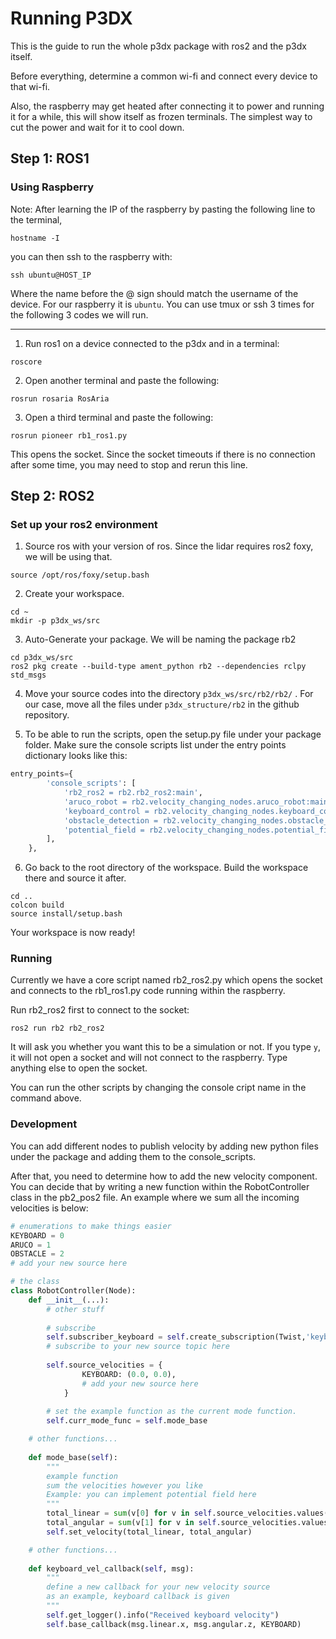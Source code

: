 # Running P3DX

This is the guide to run the whole p3dx package with ros2 and the p3dx itself.

Before everything, determine a common wi-fi and connect every device to that wi-fi.

Also, the raspberry may get heated after connecting it to power and running it for a while, this will show itself as frozen terminals. The simplest way to cut the power and wait for it to cool down.

## Step 1: ROS1

### Using Raspberry

Note: After learning the IP of the raspberry by pasting the following line to the terminal,
```commandline
hostname -I
```
you can then ssh to the raspberry with:
```commandline
ssh ubuntu@HOST_IP
```
Where the name before the @ sign should match the username of the device. For our raspberry it is `ubuntu`. You can use tmux or ssh 3 times for the following 3 codes we will run.

---

1. Run ros1 on a device connected to the p3dx and in a terminal:
```commandline
roscore
```

2. Open another terminal and paste the following:
```commandline
rosrun rosaria RosAria
```
3. Open a third terminal and paste the following:
```commandline
rosrun pioneer rb1_ros1.py
```
This opens the socket. Since the socket timeouts if there is no connection after some time, you may need to stop and rerun this line.


## Step 2: ROS2

### Set up your ros2 environment

1. Source ros with your version of ros. Since the lidar requires ros2 foxy, we will be using that.
```commandline
source /opt/ros/foxy/setup.bash
```

2. Create your workspace.

```commandline
cd ~
mkdir -p p3dx_ws/src
```

3. Auto-Generate your package. We will be naming the package rb2
```commandline
cd p3dx_ws/src
ros2 pkg create --build-type ament_python rb2 --dependencies rclpy std_msgs
```

4. Move your source codes into the directory `p3dx_ws/src/rb2/rb2/` . For our case, move all the files under `p3dx_structure/rb2` in the github repository.


5. To be able to run the scripts, open the setup.py file under your package folder. Make sure the console scripts list under the entry points dictionary 
looks like this:
```python
entry_points={
        'console_scripts': [
            'rb2_ros2 = rb2.rb2_ros2:main',
            'aruco_robot = rb2.velocity_changing_nodes.aruco_robot:main',
            'keyboard_control = rb2.velocity_changing_nodes.keyboard_control:main',
            'obstacle_detection = rb2.velocity_changing_nodes.obstacle_detection:main',
            'potential_field = rb2.velocity_changing_nodes.potential_field:main',
        ],
    },
```

6. Go back to the root directory of the workspace. Build the workspace there and source it after.
```commandline
cd ..
colcon build
source install/setup.bash
```

Your workspace is now ready!


### Running

Currently we have a core script named rb2_ros2.py which opens the socket and connects to the rb1_ros1.py code running within the raspberry. 

Run rb2_ros2 first to connect to the socket:
```commandline
ros2 run rb2 rb2_ros2
```
It will ask you whether you want this to be a simulation or not. If you type `y`, it will not open a socket and will not connect to the raspberry. Type anything else to open the socket.

You can run the other scripts by changing the console cript name in the command above.

### Development

You can add different nodes to publish velocity by adding new python files under the package and adding them to the console_scripts.

After that, you need to determine how to add the new velocity component. 
You can decide that by writing a new function within the RobotController class in the pb2_pos2 file. An example where we sum all the incoming velocities is below:
```python
# enumerations to make things easier
KEYBOARD = 0
ARUCO = 1
OBSTACLE = 2
# add your new source here

# the class
class RobotController(Node):
    def __init__(...):
        # other stuff
        
        # subscribe
        self.subscriber_keyboard = self.create_subscription(Twist,'keyboard_vel',self.keyboard_vel_callback,10)
        # subscribe to your new source topic here
        
        self.source_velocities = {
                KEYBOARD: (0.0, 0.0),
                # add your new source here
            }
        
        # set the example function as the current mode function.
        self.curr_mode_func = self.mode_base

    # other functions...   
        
    def mode_base(self):
        """
        example function
        sum the velocities however you like
        Example: you can implement potential field here
        """
        total_linear = sum(v[0] for v in self.source_velocities.values())
        total_angular = sum(v[1] for v in self.source_velocities.values())
        self.set_velocity(total_linear, total_angular)

    # other functions...
    
    def keyboard_vel_callback(self, msg):
        """
        define a new callback for your new velocity source
        as an example, keyboard callback is given
        """
        self.get_logger().info("Received keyboard velocity")
        self.base_callback(msg.linear.x, msg.angular.z, KEYBOARD)

```
